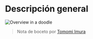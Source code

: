 # Descripción general

![Overview in a doodle](sketchnotes/ai-overview.png)

> Nota de boceto por [Tomomi Imura](https://twitter.com/girlie_mac)
